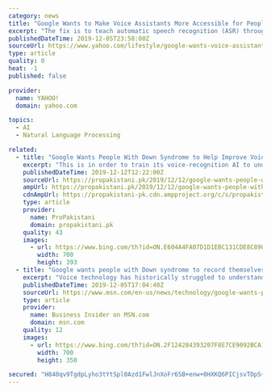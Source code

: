 ```yaml
---
category: news
title: "Google Wants to Make Voice Assistants More Accessible for People With Down Syndrome"
excerpt: "The fix is to teach automatic speech recognition (ASR) through voice samples from many people with Down syndrome. For many people with disabilities, voice assistant technology is more than a ubiquitous convenience — it can be a key tool for living independently. Voice assistant technology makes it easier to set up schedules and reminders ..."
publishedDateTime: 2019-12-05T23:58:00Z
sourceUrl: https://www.yahoo.com/lifestyle/google-wants-voice-assistants-more-231539010.html
type: article
quality: 0
heat: -1
published: false

provider:
  name: YAHOO!
  domain: yahoo.com

topics:
  - AI
  - Natural Language Processing

related:
  - title: "Google Wants People With Down Syndrome to Help Improve Voice Recognition"
    excerpt: "This is in order to train its voice-recognition AI to understand unique speech patterns. Currently, Google’s aim is to get at least 500 voice recording donations from people with DS. Voice computing is considered the future of technology, however, it can be slightly inconvenient for people with mental and physical disabilities. In order to ..."
    publishedDateTime: 2019-12-12T12:22:00Z
    sourceUrl: https://propakistani.pk/2019/12/12/google-wants-people-with-down-syndrome-to-help-improve-voice-recognition/
    ampUrl: https://propakistani.pk/2019/12/12/google-wants-people-with-down-syndrome-to-help-improve-voice-recognition/amp/
    cdnAmpUrl: https://propakistani-pk.cdn.ampproject.org/c/s/propakistani.pk/2019/12/12/google-wants-people-with-down-syndrome-to-help-improve-voice-recognition/amp/
    type: article
    provider:
      name: ProPakistani
      domain: propakistani.pk
    quality: 43
    images:
      - url: https://www.bing.com/th?id=ON.E604A4FA07D1D1EBC131CDE8C89034D0
        width: 700
        height: 393
  - title: "Google wants people with Down syndrome to record themselves speaking to help train its AI to recognize unique speech patterns"
    excerpt: "Voice technology has historically struggled to understand people with unique speech patterns, like those with Down syndrome."
    publishedDateTime: 2019-12-05T17:04:40Z
    sourceUrl: https://www.msn.com/en-us/news/technology/google-wants-people-with-down-syndrome-to-record-themselves-speaking-to-help-train-its-ai-to-recognize-unique-speech-patterns/ar-BBXO3rt
    type: article
    provider:
      name: Business Insider on MSN.com
      domain: msn.com
    quality: 12
    images:
      - url: https://www.bing.com/th?id=ON.2F124284393207F8E7CE9092BCA112AB
        width: 700
        height: 350

secured: "H840qv9TgdpLyho3tYtSpl0Azd1FwlJnXoFr65B+enw+0HXKQ6PICjsvTDpS+WKianM4i8+ITtfI8WIl5R8CR/UI8Au3ZKAd6Ae6vcIyR2BGQv3BSHpH6OBuD2dbhp7+pKyiU6XP1cA+iidXj7sKMdu6h6F4lLWoda/BXS/yL48WYTuTAOgKgyHOS8HZZB7eK7ero41pRm9vy3VSq3Q11MbB9vONzfZag9pPHp1WbkMuajy2GbSPfdUBg54ssk3CcjdIeXYAt/ZgA6WvHHiM5A==;bnn/MduLkgJ/D2uJqG4s/A=="
---
```


